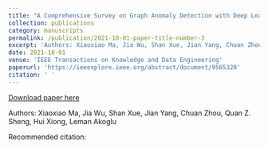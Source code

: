 ```yaml
---
title: "A Comprehensive Survey on Graph Anomaly Detection with Deep Learning"
collection: publications
category: manuscripts
permalink: /publication/2021-10-01-paper-title-number-3
excerpt: 'Authors: Xiaoxiao Ma, Jia Wu, Shan Xue, Jian Yang, Chuan Zhou, Quan Z. Sheng, Hui Xiong, Leman Akoglu'
date: 2021-10-01
venue: 'IEEE Transactions on Knowledge and Data Engineering'
paperurl: 'https://ieeexplore.ieee.org/abstract/document/9565320'
citation: ' '
---
```


<a href='https://ieeexplore.ieee.org/abstract/document/9565320'>Download paper here</a>

Authors: Xiaoxiao Ma, Jia Wu, Shan Xue, Jian Yang, Chuan Zhou, Quan Z. Sheng, Hui Xiong, Leman Akoglu

Recommended citation:  